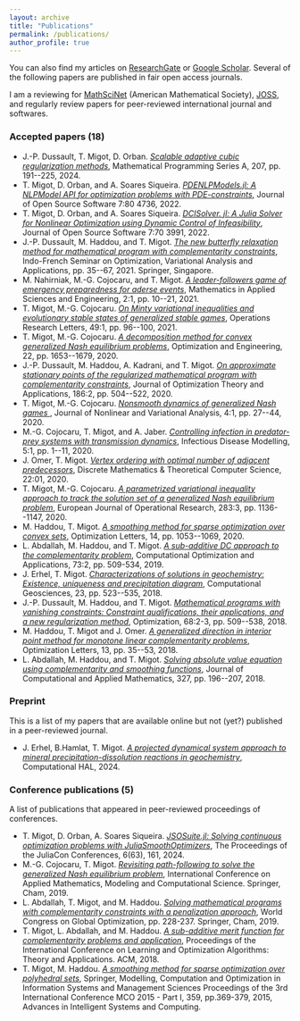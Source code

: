 ```yaml
---
layout: archive
title: "Publications"
permalink: /publications/
author_profile: true
---
```


You can also find my articles on <a href="https://www.researchgate.net/profile/Tangi_Migot">ResearchGate</a> or <a href="https://scholar.google.ca/citations?user=eDH1GHIAAAAJ&hl=en&oi=ao">Google Scholar</a>. Several of the following papers are published in fair open access journals.

I am a reviewing for <a href="https://mathscinet.ams.org">MathSciNet</a> (American Mathematical Society), <a href="https://joss.theoj.org/">JOSS</a>, and regularly review papers for peer-reviewed international journal and softwares.

### Accepted papers (18)

  * J.-P. Dussault, T. Migot, D. Orban. [<i>Scalable adaptive cubic regularization methods</i>](https://link.springer.com/article/10.1007/s10107-023-02007-6), Mathematical Programming Series A, 207, pp. 191--225, 2024.
  * T. Migot, D. Orban, and A. Soares Siqueira. [<i>PDENLPModels.jl: A NLPModel API for optimization problems with PDE-constraints</i>](https://joss.theoj.org/papers/10.21105/joss.04736.pdf), Journal of Open Source Software 7:80 4736, 2022.
  * T. Migot, D. Orban, and A. Soares Siqueira. [<i>DCISolver. jl: A Julia Solver for Nonlinear Optimization using Dynamic Control of Infeasibility</i>](https://joss.theoj.org/papers/10.21105/joss.03991.pdf), Journal of Open Source Software 7:70 3991, 2022.
  * J.-P. Dussault, M. Haddou, and T. Migot. [<i>The new butterfly relaxation method for mathematical program with complementarity constraints</i>](https://link.springer.com/chapter/10.1007/978-981-16-1819-2_3), Indo-French Seminar on Optimization, Variational Analysis and Applications, pp. 35--67, 2021. Springer, Singapore.
  * M. Nahirniak, M.-G. Cojocaru, and T. Migot. [<i>A leader-followers game of emergency preparedness for aderse events</i>](https://ojs.lib.uwo.ca/index.php/mase/article/view/11093), Mathematics in Applied Sciences and Engineering, 2:1, pp. 10--21, 2021.
  * T. Migot, M.-G. Cojocaru. [<i>On Minty variational inequalities and evolutionary stable states of generalized stable games</i>](https://www.sciencedirect.com/science/article/pii/S0167637720301875), Operations Research Letters, 49:1, pp. 96--100, 2021.
  * T. Migot, M.-G. Cojocaru. [<i>A decomposition method for convex generalized Nash equilibrium problems</i>](http://link.springer.com/article/10.1007/s11081-020-09578-9), Optimization and Engineering, 22, pp. 1653--1679, 2020.
  * J.-P. Dussault, M. Haddou, A. Kadrani, and T. Migot. [<i>On approximate stationary points of the regularized mathematical program with complementarity constraints</i>](https://link.springer.com/article/10.1007/s10957-020-01706-w), Journal of Optimization Theory and Applications, 186:2, pp. 504--522, 2020.
  * T. Migot, M.-G. Cojocaru. [<i>Nonsmooth dynamics of generalized Nash games </i>](http://jnva.biemdas.com/archives/954), Journal of Nonlinear and Variational Analysis, 4:1, pp. 27--44, 2020.
  * M.-G. Cojocaru, T. Migot, and A. Jaber. [<i>Controlling infection in predator-prey systems with transmission dynamics</i>](https://doi.org/10.1016/j.idm.2019.12.002), Infectious Disease Modelling, 5:1, pp. 1--11, 2020.
  * J. Omer, T. Migot. [<i>Vertex ordering with optimal number of adjacent predecessors</i>](https://dmtcs.episciences.org/5996), Discrete Mathematics & Theoretical Computer Science, 22:01, 2020.
  * T. Migot, M.-G. Cojocaru. [<i>A parametrized variational inequality approach to track the solution set of a generalized Nash equilibrium problem</i>](https://doi.org/10.1016/j.ejor.2019.11.054), European Journal of Operational Research, 283:3, pp. 1136--1147, 2020.
  * M. Haddou, T. Migot. [<i>A smoothing method for sparse optimization over convex sets</i>](https://link.springer.com/article/10.1007/s11590-019-01408-x), Optimization Letters, 14, pp. 1053--1069, 2020.
  * L. Abdallah, M. Haddou, and T. Migot. [<i>A sub-additive DC approach to the complementarity problem</i>](https://doi.org/10.1007/s10589-019-00078-w), Computational Optimization and Applications, 73:2, pp. 509-534, 2019.
  * J. Erhel, T. Migot. [<i>Characterizations of solutions in geochemistry: Existence, uniqueness and precipitation diagram</i>](https://link.springer.com/article/10.1007/s10596-018-9800-2), Computational Geosciences, 23, pp. 523--535, 2018.
  * J.-P. Dussault, M. Haddou, and T. Migot. [<i>Mathematical programs with vanishing constraints: Constraint qualifications, their applications, and a new regularization method</i>](https://www.tandfonline.com/doi/abs/10.1080/02331934.2018.1542531), Optimization, 68:2-3, pp. 509--538, 2018.
  * M. Haddou, T. Migot and J. Omer. [<i>A generalized direction in interior point method for monotone linear complementarity problems</i>](https://link.springer.com/article/10.1007%2Fs11590-018-1241-2), Optimization Letters, 13, pp. 35--53, 2018.
  * L. Abdallah, M. Haddou, and T. Migot. [<i>Solving absolute value equation using complementarity and smoothing functions</i>](https://www.sciencedirect.com/science/article/abs/pii/S0377042717303199), Journal of Computational and Applied Mathematics, 327, pp. 196--207, 2018.

### Preprint

This is a list of my papers that are available online but not (yet?) published in a peer-reviewed journal.

  * J. Erhel, B.Hamlat, T. Migot. [<i>A projected dynamical system approach to mineral precipitation-dissolution reactions in geochemistry</i>](https://inria.hal.science/hal-04631094), Computational HAL, 2024.

### Conference publications (5)

A list of publications that appeared in peer-reviewed proceedings of conferences.

  * T. Migot, D. Orban, A. Soares Siqueira. [<i>JSOSuite.jl: Solving continuous optimization problems with JuliaSmoothOptimizers</i>](https://doi.org/10.21105/jcon.00161), The Proceedings of the JuliaCon Conferences, 6(63), 161, 2024.
  * M.-G. Cojocaru, T. Migot. [<i>Revisiting path-following to solve the generalized Nash equilibrium problem</i>](https://link.springer.com/chapter/10.1007/978-3-030-63591-6_9), International Conference on Applied Mathematics, Modeling and Computational Science. Springer, Cham, 2019.
  * L. Abdallah, T. Migot, and M. Haddou. [<i>Solving mathematical programs with complementarity constraints with a penalization approach</i>](https://link.springer.com/chapter/10.1007/978-3-030-21803-4_24), World Congress on Global Optimization, pp. 228-237. Springer, Cham, 2019.
  * T. Migot, L. Abdallah, and M. Haddou. [<i>A sub-additive merit function for complementarity problems and application</i>](https://dl.acm.org/doi/abs/10.1145/3230905.3230925), Proceedings of the International Conference on Learning and Optimization Algorithms: Theory and Applications. ACM, 2018.
  * T. Migot, M. Haddou. [<i>A smoothing method for sparse optimization over polyhedral sets</i>](https://link.springer.com/chapter/10.1007/978-3-319-18161-5_31), Springer, Modelling, Computation and Optimization in Information Systems and Management Sciences Proceedings of the 3rd International Conference MCO 2015 - Part I, 359, pp.369-379, 2015, Advances in Intelligent Systems and Computing.
